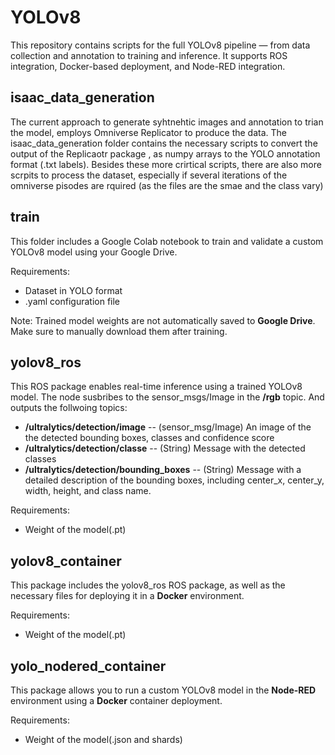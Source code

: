 # YOLOv8

This repository contains scripts for the full YOLOv8 pipeline — from data collection and annotation to training and inference. It supports ROS integration, Docker-based deployment, and Node-RED integration.

## isaac_data_generation
The current approach to generate syhtnehtic images and annotation to trian the model, employs Omniverse Replicator to produce the data. The isaac_data_generation folder contains the necessary scripts to convert the output of the Replicaotr package , as numpy arrays to the YOLO annotation format (.txt labels). Besides these more crirtical scripts, there are also more scrpits to process the dataset, especially if several iterations of the omniverse pisodes are rquired (as the files are the smae and the class vary) 
  
## train
This folder includes a Google Colab notebook to train and validate a custom YOLOv8 model using your Google Drive.

Requirements:

- Dataset in YOLO format
- .yaml configuration file

Note: Trained model weights are not automatically saved to **Google Drive**. Make sure to manually download them after training.

## yolov8_ros

This ROS package enables real-time inference using a trained YOLOv8 model. The node susbribes to the sensor_msgs/Image in the **/rgb** topic. And outputs the follwoing topics: 

- **/ultralytics/detection/image** -- (sensor_msg/Image) An image of the the detected bounding boxes, classes and confidence score
- **/ultralytics/detection/classe** -- (String) Message with the detected classes
- **/ultralytics/detection/bounding_boxes** -- (String) Message with a detailed description of the bounding boxes, including center_x, center_y, width, height, and class name.

Requirements:

- Weight of the model(.pt)

## yolov8_container

This package includes the yolov8_ros ROS package, as well as the necessary files for deploying it in a **Docker** environment.

Requirements:

- Weight of the model(.pt)

## yolo_nodered_container

This package allows you to run a custom YOLOv8 model in the **Node-RED** environment using a **Docker** container deployment.

Requirements:

- Weight of the model(.json and shards)

